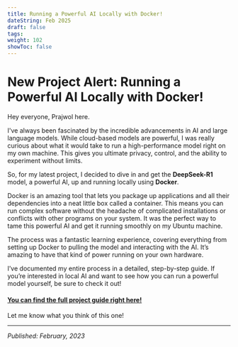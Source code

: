 ```yaml
---
title: Running a Powerful AI Locally with Docker!
dateString: Feb 2025
draft: false
tags:
weight: 102
showToc: false
---
```

# New Project Alert: Running a Powerful AI Locally with Docker!

Hey everyone, Prajwol here.

I've always been fascinated by the incredible advancements in AI and large language models. While cloud-based models are powerful, I was really curious about what it would take to run a high-performance model right on my own machine. This gives you ultimate privacy, control, and the ability to experiment without limits.

So, for my latest project, I decided to dive in and get the **DeepSeek-R1** model, a powerful AI, up and running locally using **Docker**.

Docker is an amazing tool that lets you package up applications and all their dependencies into a neat little box called a container. This means you can run complex software without the headache of complicated installations or conflicts with other programs on your system. It was the perfect way to tame this powerful AI and get it running smoothly on my Ubuntu machine.

The process was a fantastic learning experience, covering everything from setting up Docker to pulling the model and interacting with the AI. It’s amazing to have that kind of power running on your own hardware.

I’ve documented my entire process in a detailed, step-by-step guide. If you’re interested in local AI and want to see how you can run a powerful model yourself, be sure to check it out!

#### [You can find the full project guide right here!](/projects/running-deepseek-r1-on-docker-container-on-ubuntu/)

Let me know what you think of this one!

---
*Published: February, 2023*